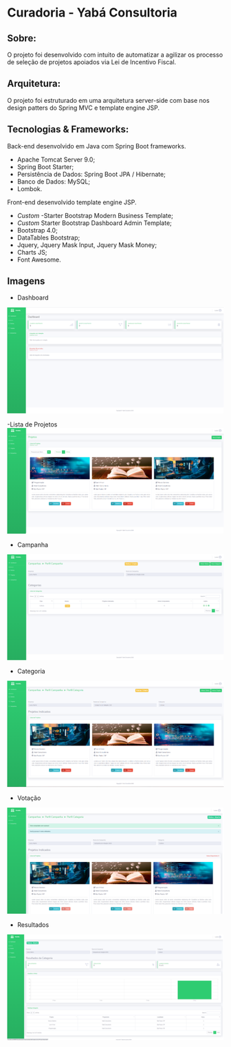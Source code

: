 # Curadoria - Yabá Consultoria

## Sobre:
O projeto foi desenvolvido com intuito de automatizar a agilizar os processo de seleção de projetos apoiados via Lei de Incentivo Fiscal.

## Arquitetura:
O projeto foi estruturado em uma arquitetura server-side com base nos design patters do Spring MVC e template engine JSP.

## Tecnologias & Frameworks:
Back-end desenvolvido em Java com Spring Boot frameworks.
- Apache Tomcat Server 9.0;
- Spring Boot Starter;
- Persistência de Dados: Spring Boot JPA / Hibernate;
- Banco de Dados: MySQL;
- Lombok.

Front-end desenvolvido template engine JSP.
- *Custom* -Starter Bootstrap Modern Business Template;
- *Custom* Starter Bootstrap Dashboard Admin Template;
- Bootstrap 4.0;
- DataTables Bootstrap;
- Jquery, Jquery Mask Input, Jquery Mask Money;
- Charts JS;
- Font Awesome.

## Imagens
- Dashboard
<img src="src/main/resources/static/images/demo/dashboard.png" alt="Dashboard"/>

-Lista de Projetos
<img src="src/main/resources/static/images/demo/lista-projetos.png" alt="Lista de Projetos"/>

- Campanha
<img src="src/main/resources/static/images/demo/visualizar-campanha.png" alt="Visualizar campanha"/>

- Categoria
<img src="src/main/resources/static/images/demo/visualizar-categoria.png" alt="Visualizar Categoria"/>

- Votação
<img src="src/main/resources/static/images/demo/votacao.png" alt="Votação"/>

- Resultados
<img src="src/main/resources/static/images/demo/resultados.png" alt="Resultados"/>
